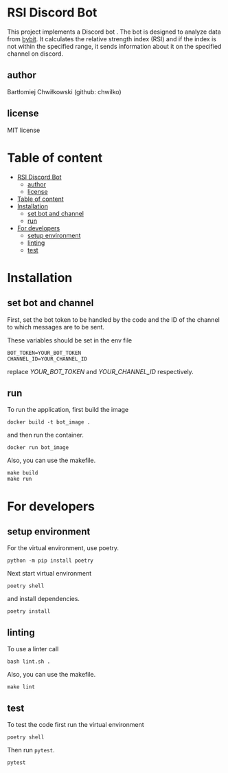 # RSI Discord Bot
This project implements a Discord bot . 
The bot is designed to analyze data from [bybit](https://www.bybit.com/trade/usdt/SOLUSDT). It calculates the relative strength index (RSI) and if the index is not within the specified range, it sends information about it on the specified channel on discord.

## author
Bartłomiej Chwiłkowski (github: chwilko)

## license
MIT license

# Table of content
- [RSI Discord Bot](#rsi-discord-bot)
  - [author](#author)
  - [license](#license)
- [Table of content](#table-of-content)
- [Installation](#installation)
  - [set bot and channel](#set-bot-and-channel)
  - [run](#run)
- [For developers](#for-developers)
  - [setup environment](#setup-environment)
  - [linting](#linting)
  - [test](#test)


# Installation
## set bot and channel
First, set the bot token to be handled by the code and the ID of the channel to which messages are to be sent.

These variables should be set in the env file
```
BOT_TOKEN=YOUR_BOT_TOKEN
CHANNEL_ID=YOUR_CHANNEL_ID
```
replace _YOUR_BOT_TOKEN_ and _YOUR_CHANNEL_ID_ respectively.

## run
To run the application, first build the image
```
docker build -t bot_image .
```
and then run the container. 

```
docker run bot_image
```

Also, you can use the makefile.
```
make build
make run
```

# For developers

## setup environment
For the virtual environment, use poetry.
```
python -m pip install poetry
```

Next start virtual environment
```
poetry shell
```
and install dependencies.
```
poetry install
```

## linting
To use a linter call
```
bash lint.sh .
```

Also, you can use the makefile.
```
make lint
```

## test
To test the code first run the virtual environment
```
poetry shell
```
Then run `pytest`.
```
pytest
```
